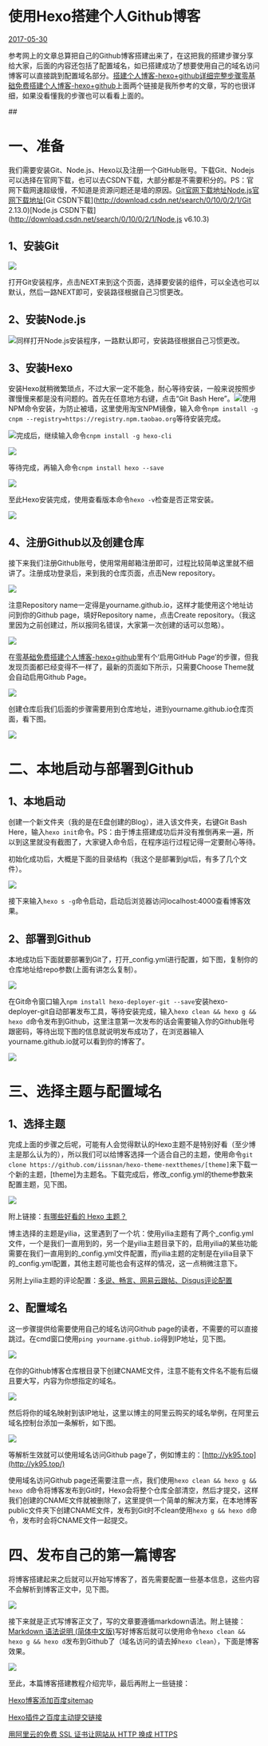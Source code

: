 # 使用Hexo搭建个人Github博客

[2017-05-30](https://blog.yk95.top/2017/05/30/使用Hexo搭建个人Github博客/)

参考网上的文章总算把自己的Github博客搭建出来了，在这把我的搭建步骤分享给大家，后面的内容还包括了配置域名，如已搭建成功了想要使用自己的域名访问博客可以直接跳到配置域名部分。[搭建个人博客-hexo+github详细完整步骤](http://www.jianshu.com/p/189fd945f38f)[零基础免费搭建个人博客-hexo+github](http://blog.csdn.net/jzooo/article/details/46781805)上面两个链接是我所参考的文章，写的也很详细，如果没看懂我的步骤也可以看看上面的。

\#\#

# 一、准备

我们需要安装Git、Node.js、Hexo以及注册一个GitHub账号。下载Git、Nodejs可以选择在官网下载，也可以去CSDN下载，大部分都是不需要积分的。PS：官网下载网速超级慢，不知道是资源问题还是墙的原因。[Git官网下载地址](https://git-for-windows.github.io/)[Node.js官网下载地址](https://nodejs.org/en/)[Git CSDN下载](http://download.csdn.net/search/0/10/0/2/1/Git 2.13.0)[Node.js CSDN下载](http://download.csdn.net/search/0/10/0/2/1/Node.js v6.10.3)

## 1、安装Git

![](https://blog.yk95.top/static/img/2017-5-25_22-21-15.png)

打开Git安装程序，点击NEXT来到这个页面，选择要安装的组件，可以全选也可以默认，然后一路NEXT即可，安装路径根据自己习惯更改。

## 2、安装Node.js

![](https://blog.yk95.top/static/img/2017-5-25_22-33-36.png)同样打开Node.js安装程序，一路默认即可，安装路径根据自己习惯更改。

## 3、安装Hexo

安装Hexo就稍微繁琐点，不过大家一定不能急，耐心等待安装，一般来说按照步骤慢慢来都是没有问题的。首先在任意地方右键，点击“Git Bash Here”。![](https://blog.yk95.top/static/img/2017-5-25_22-38-12.png)使用NPM命令安装，为防止被墙，这里使用淘宝NPM镜像，输入命令`npm install -g cnpm --registry=https://registry.npm.taobao.org`等待安装完成。

![](https://blog.yk95.top/static/img/2017-5-22_21-28-49.png)完成后，继续输入命令`cnpm install -g hexo-cli`

![](https://blog.yk95.top/static/img/2017-5-22_21-29-39.png)

等待完成，再输入命令`cnpm install hexo --save`

![](https://blog.yk95.top/static/img/2017-5-22_21-29-57.png)

至此Hexo安装完成，使用查看版本命令`hexo -v`检查是否正常安装。

![](https://blog.yk95.top/static/img/2017-5-22_21-30-53.png)

## 4、注册Github以及创建仓库

接下来我们注册Github账号，使用常用邮箱注册即可，过程比较简单这里就不细讲了。注册成功登录后，来到我的仓库页面，点击New repository。

![](https://blog.yk95.top/static/img/2017-5-27_22-31-44.png)

注意Repository name一定得是yourname.github.io，这样才能使用这个地址访问到你的Github page，填好Repository name，点击Create repository。（我这里因为之前创建过，所以报同名错误，大家第一次创建的话可以忽略）。

![](https://blog.yk95.top/static/img/2017-5-27_22-37-26.png)

在[零基础免费搭建个人博客-hexo+github](http://blog.csdn.net/jzooo/article/details/46781805)里有个‘启用GitHub Page’的步骤，但我发现页面都已经变得不一样了，最新的页面如下所示，只需要Choose Theme就会自动启用Github Page。

![](https://blog.yk95.top/static/img/2017-5-27_23-46-36.png)

创建仓库后我们后面的步骤需要用到仓库地址，进到yourname.github.io仓库页面，看下图。

![](https://blog.yk95.top/static/img/2017-5-27_22-53-59.png)

# 二、本地启动与部署到Github

## 1、本地启动

创建一个新文件夹（我的是在E盘创建的Blog），进入该文件夹，右键Git Bash Here，输入`hexo init`命令。PS：由于博主搭建成功后并没有推倒再来一遍，所以到这里就没有截图了，大家键入命令后，在程序运行过程记得一定要耐心等待。

初始化成功后，大概是下面的目录结构（我这个是部署到git后，有多了几个文件）。

![](https://blog.yk95.top/static/img/2017-5-27_23-8-46.png)

接下来输入`hexo s -g`命令启动，启动后浏览器访问localhost:4000查看博客效果。

## 2、部署到Github

本地成功后下面就要部署到Git了，打开\_config.yml进行配置，如下图，复制你的仓库地址给repo参数\(上面有讲怎么复制）。

![](https://blog.yk95.top/static/img/2017-5-27_23-21-41.png)

在Git命令窗口输入`npm install hexo-deployer-git --save`安装hexo-deployer-git自动部署发布工具，等待安装完成，输入`hexo clean && hexo g && hexo d`命令发布到Github，这里注意第一次发布的话会需要输入你的Github账号跟密码，等待出现下图的信息就说明发布成功了，在浏览器输入yourname.github.io就可以看到你的博客了。

![](https://blog.yk95.top/static/img/2017-5-27_23-33-28.png)

# 三、选择主题与配置域名

## 1、选择主题

完成上面的步骤之后呢，可能有人会觉得默认的Hexo主题不是特别好看（至少博主是那么认为的），所以我们可以给博客选择一个适合自己的主题，使用命令`git clone https://github.com/iissnan/hexo-theme-nextthemes/[theme]`来下载一个新的主题，\[theme\]为主题名。下载完成后，修改\_config.yml的theme参数来配置主题，见下图。

![](https://blog.yk95.top/static/img/2017-5-29_16-24-31.png)

附上链接：[有哪些好看的 Hexo 主题？](https://www.zhihu.com/question/24422335)

博主选择的主题是yilia，这里遇到了一个坑：使用yilia主题有了两个\_config.yml文件，一个是我们一直用到的，另一个是yilia主题目录下的，启用yilia的某些功能需要在我们一直用到的\_config.yml文件配置，而yilia主题的定制是在yilia目录下的\_config.yml配置，其他主题可能也会有这样的情况，这一点稍微注意下。

另附上yilia主题的评论配置：[多说、畅言、网易云跟帖、Disqus评论配置](https://github.com/litten/hexo-theme-yilia/wiki/多说、畅言、网易云跟帖、Disqus评论配置)

## 2、配置域名

这一步骤提供给需要使用自己的域名访问Github page的读者，不需要的可以直接跳过。在cmd窗口使用`ping yourname.github.io`得到IP地址，见下图。

![](https://blog.yk95.top/static/img/2017-5-29_16-0-36.png)

在你的Github博客仓库根目录下创建CNAME文件，注意不能有文件名不能有后缀且要大写，内容为你想指定的域名。

![](https://blog.yk95.top/static/img/2017-5-29_16-11-59.png)

然后将你的域名映射到该IP地址，这里以博主的阿里云购买的域名举例，在阿里云域名控制台添加一条解析，如下图。

![](https://blog.yk95.top/static/img/2017-5-29_16-18-31.png)

等解析生效就可以使用域名访问Github page了，例如博主的：[http://yk95.top](http://yk95.top/)

使用域名访问Github page还需要注意一点，我们使用`hexo clean && hexo g && hexo d`命令将博客发布到Git时，Hexo会将整个仓库全部清空，然后才提交，这样我们创建的CNAME文件就被删除了，这里提供一个简单的解决方案，在本地博客public文件夹下创建CNAME文件，发布到Git时不clean使用`hexo g && hexo d`命令，发布时会将CNAME文件一起提交。

# 四、发布自己的第一篇博客

将博客搭建起来之后就可以开始写博客了，首先需要配置一些基本信息，这些内容不会解析到博客正文中，见下图。

![](https://blog.yk95.top/static/img/2017-5-29_16-54-21.png)

接下来就是正式写博客正文了，写的文章要遵循markdown语法。附上链接：[Markdown 语法说明 \(简体中文版\)](http://www.appinn.com/markdown/#img)写好博客后就可以使用命令`hexo clean && hexo g && hexo d`发布到Github了（域名访问的请去掉`hexo clean`），下面是博客效果。

![](https://blog.yk95.top/static/img/2017-5-29_19-55-23.png)

至此，本篇博客搭建教程介绍完毕，最后再附上一些链接：

[Hexo博客添加百度sitemap](http://www.jianshu.com/p/ab44b916a8b6)

[Hexo插件之百度主动提交链接](http://hui-wang.info/2016/10/23/Hexo插件之百度主动提交链接/)

[用阿里云的免费 SSL 证书让网站从 HTTP 换成 HTTPS](https://ninghao.net/blog/4449)

